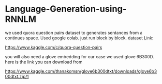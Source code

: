 # Language-Generation-using-RNNLM

we used quora question pairs dataset to generates sentances from a continues space.
Used google colab. just run block by block.
dataset Link:

https://www.kaggle.com/c/quora-question-pairs

you will also need a glove embedding for our case we used  glove 6B300D. 
here is the link you can download from

https://www.kaggle.com/thanakomsn/glove6b300dtxt/downloads/glove6b300dtxt.zip/1

